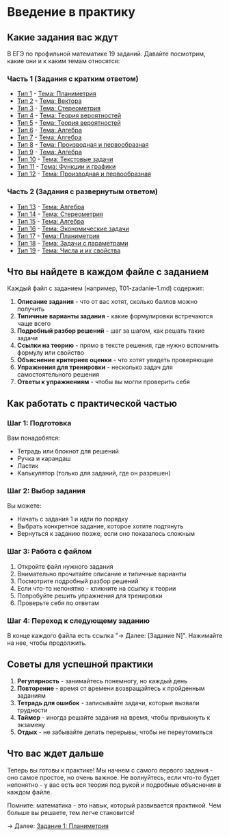 # Введение в практику
## Какие задания вас ждут

В ЕГЭ по профильной математике 19 заданий. Давайте посмотрим, какие они и к каким темам относятся:

### Часть 1 (Задания с кратким ответом)
- [Тип 1](T01-zadanie-1.md) - [Тема: Планиметрия](02-geometriya-planimetriya.md)
- [Тип 2](T02-zadanie-2.md) - [Тема: Вектора](11-vektory.md)
- [Тип 3](T03-zadanie-3.md) - [Тема: Стереометрия](03-geometriya-stereometriya.md)
- [Тип 4](T04-zadanie-4.md) - [Тема: Теория вероятностей](04-teoriya-veroyatnostey.md)
- [Тип 5](T05-zadanie-5.md) - [Тема: Теория вероятностей](04-teoriya-veroyatnostey.md)
- [Тип 6](T06-zadanie-6.md) - [Тема: Алгебра](01-algebra.md)
- [Тип 7](T07-zadanie-7.md) - [Тема: Алгебра](01-algebra.md)
- [Тип 8](T08-zadanie-8.md) - [Тема: Производная и первообразная](06-proizvodnaya-i-pervoobraznaya.md)
- [Тип 9](T09-zadanie-9.md) - [Тема: Алгебра](01-algebra.md)
- [Тип 10](T10-zadanie-10.md) - [Тема: Текстовые задачи](07-tekstovye-zadachi.md)
- [Тип 11](T11-zadanie-11.md) - [Тема: Функции и графики](05-funkcii-i-grafiki.md)
- [Тип 12](T12-zadanie-12.md) - [Тема: Производная и первообразная](06-proizvodnaya-i-pervoobraznaya.md)

### Часть 2 (Задания с развернутым ответом)
- [Тип 13](T13-zadanie-13.md) - [Тема: Алгебра](01-algebra.md)
- [Тип 14](T14-zadanie-14.md) - [Тема: Стереометрия](03-geometriya-stereometriya.md)
- [Тип 15](T15-zadanie-15.md) - [Тема: Алгебра](01-algebra.md)
- [Тип 16](T16-zadanie-16.md) - [Тема: Экономические задачи](10-ekonomicheskie-zadachi.md)
- [Тип 17](T17-zadanie-17.md) - [Тема: Планиметрия](02-geometriya-planimetriya.md)
- [Тип 18](T18-zadanie-18.md) - [Тема: Задачи с параметрами](08-zadachi-s-parametrami.md)
- [Тип 19](T19-zadanie-19.md) - [Тема: Числа и их свойства](09-chisla-i-ih-svoystva.md)

## Что вы найдете в каждом файле с заданием

Каждый файл с заданием (например, T01-zadanie-1.md) содержит:

1. **Описание задания** - что от вас хотят, сколько баллов можно получить
2. **Типичные варианты задания** - какие формулировки встречаются чаще всего
3. **Подробный разбор решений** - шаг за шагом, как решать такие задачи
4. **Ссылки на теорию** - прямо в тексте решения, где нужно вспомнить формулу или свойство
5. **Объяснение критериев оценки** - что хотят увидеть проверяющие
6. **Упражнения для тренировки** - несколько задач для самостоятельного решения
7. **Ответы к упражнениям** - чтобы вы могли проверить себя

## Как работать с практической частью

### Шаг 1: Подготовка
Вам понадобятся:
- Тетрадь или блокнот для решений
- Ручка и карандаш
- Ластик
- Калькулятор (только для заданий, где он разрешен)

### Шаг 2: Выбор задания
Вы можете:
- Начать с задания 1 и идти по порядку
- Выбрать конкретное задание, которое хотите подтянуть
- Вернуться к заданию позже, если оно показалось сложным

### Шаг 3: Работа с файлом
1. Откройте файл нужного задания
2. Внимательно прочитайте описание и типичные варианты
3. Посмотрите подробный разбор решений
4. Если что-то непонятно - кликните на ссылку к теории
5. Попробуйте решить упражнения для тренировки
6. Проверьте себя по ответам

### Шаг 4: Переход к следующему заданию
В конце каждого файла есть ссылка "→ Далее: [Задание N]". Нажимайте на нее, чтобы продолжить.

## Советы для успешной практики

1. **Регулярность** - занимайтесь понемногу, но каждый день
2. **Повторение** - время от времени возвращайтесь к пройденным заданиям
3. **Тетрадь для ошибок** - записывайте задачи, которые вызвали трудности
4. **Таймер** - иногда решайте задания на время, чтобы привыкнуть к экзамену
5. **Отдых** - не забывайте делать перерывы, чтобы не переутомиться

## Что вас ждет дальше

Теперь вы готовы к практике! Мы начнем с самого первого задания - оно самое простое, но очень важное. Не волнуйтесь, если что-то будет непонятно - у вас есть вся теория под рукой и подробные объяснения в каждом файле.

Помните: математика - это навык, который развивается практикой. Чем больше вы решаете, тем легче становится!

→ Далее: [Задание 1: Планиметрия](T01-zadanie-1.md)